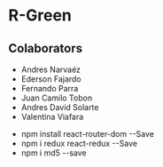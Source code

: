 # R-Green

## Colaborators

- Andres Narvaéz
- Ederson Fajardo
- Fernando Parra
- Juan Camilo Tobon
- Andres David Solarte
- Valentina Viafara

* npm install react-router-dom --Save
* npm i redux react-redux --Save
* npm i md5 --save
